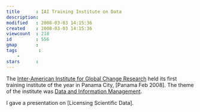 ```yaml
---
title      : IAI Training Institute on Data
description: 
modified   : 2008-03-03 14:15:36
created    : 2008-03-03 14:15:36
viewcount  : 218
id         : 556
gmap       : 
tags        :
    - 
stars      : 
---
```


The [Inter-American Institute for Global Change Research](http://www.iai.int) held its first training institute of the year in Panama City, [Panama Feb 2008]. The theme of the institute was [Data and Information Management](https://iaibr3.iai.int/twiki/bin/view/TIData08/WebHome). 



I gave a presentation on [Licensing Scientific Data].



